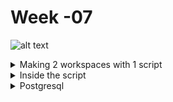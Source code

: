 # Week -07 #

![alt text](https://bootcamp.rhinops.io/images/terraform-intro.gif)

<details><summary>Making 2 workspaces with 1 script</summary>
<p>
   
   * I created 2 workspaces production & Staging
   * I created 2 new files: prod.tfvars & Stag.tfvars with them I define which   settings I want for any of my workspaces
   * When I want to use them I will first have to see where I am, i will use the command <terraform workspace list>
   * Now, if I want to get to the Terraform what settings I want, I will use the command: <terraform apply -var-file prod.tfvars> for my production workspace


</p>
</details>

<details><summary>Inside the script</summary>
<p>
   
   * I created lb in my two environments, production & Staging
   * I created 3 machines and added them to the LB pool
   * I added an outboundrule in both so that the lb could access the machines
   * I created in my two environments NSG that allows access from port 8080 to the VMs


</p>
</details>

<details><summary>Postgresql</summary>
<p>
   
   * I set up a Postgresql server in both environments, production & Staging
   * I added NSG to give my VMs access to the Postgresql server
   * I set require_secure_transport = false


</p>
</details>



